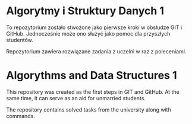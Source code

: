 # Algorytmy i Struktury Danych 1

To repozytorium zostało stwożone jako pierwsze kroki w obsłudze GIT i GitHub. Jednocześnie może ono służyć jako pomoc dla przyszłych studentów.

Repozytorium zawiera rozwiązane zadania z uczelni w raz z poleceniami.

# Algorythms and Data Structures 1
This repository was created as the first steps in GIT and GitHub. At the same time, it can serve as an aid for unmarried students. 

The repository contains solved tasks from the university along with commands.